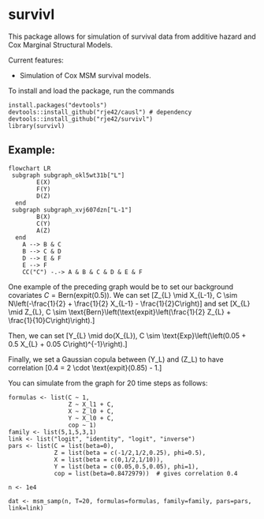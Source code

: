 # survivl

This package allows for simulation of survival data from additive hazard and Cox Marginal Structural Models.

Current features:

-   Simulation of Cox MSM survival models.

To install and load the package, run the commands

```         
install.packages("devtools")
devtools::install_github("rje42/causl") # dependency
devtools::install_github("rje42/survivl")
library(survivl)
```

## Example:

```mermaid
flowchart LR
 subgraph subgraph_okl5wt31b["L"]
        E(X)
        F(Y)
        D(Z)
  end
 subgraph subgraph_xvj607dzn["L-1"]
        B(X)
        C(Y)
        A(Z)
  end
    A --> B & C
    B --> C & D
    D --> E & F
    E --> F
    CC("C") -.-> A & B & C & D & E & F
```

One example of the preceding graph would be to set our background covariates $C = \text{Bern}(\text{expit}(0.5))$. We can set 
\[Z_{L} \mid X_{L-1}, C \sim N\left(-\frac{1}{2} + \frac{1}{2} X_{L-1} - \frac{1}{2}C\right)\]
and set 
\[X_{L} \mid Z_{L}, C \sim \text{Bern}\left(\text{expit}\left(\frac{1}{2} Z_{L} + \frac{1}{10}C\right)\right).\]

Then, we can set 
\[Y_{L} \mid do(X_{L}), C \sim \text{Exp}\left(\left(0.05 + 0.5 X_{L} + 0.05 C\right)^{-1}\right).\]

Finally, we set a Gaussian copula between \(Y_L\) and \(Z_L\) to have correlation 
\[0.4 = 2 \cdot \text{expit}(0.85) - 1.\]

You can simulate from the graph for 20 time steps as follows:

```
formulas <- list(C ~ 1,
                 Z ~ X_l1 + C,
                 X ~ Z_l0 + C,
                 Y ~ X_l0 + C,
                 cop ~ 1)
family <- list(5,1,5,3,1)
link <- list("logit", "identity", "logit", "inverse")
pars <- list(C = list(beta=0),
             Z = list(beta = c(-1/2,1/2,0.25), phi=0.5),
             X = list(beta = c(0,1/2,1/10)),
             Y = list(beta = c(0.05,0.5,0.05), phi=1),
             cop = list(beta=0.8472979))  # gives correlation 0.4

n <- 1e4

dat <- msm_samp(n, T=20, formulas=formulas, family=family, pars=pars, link=link)
```

